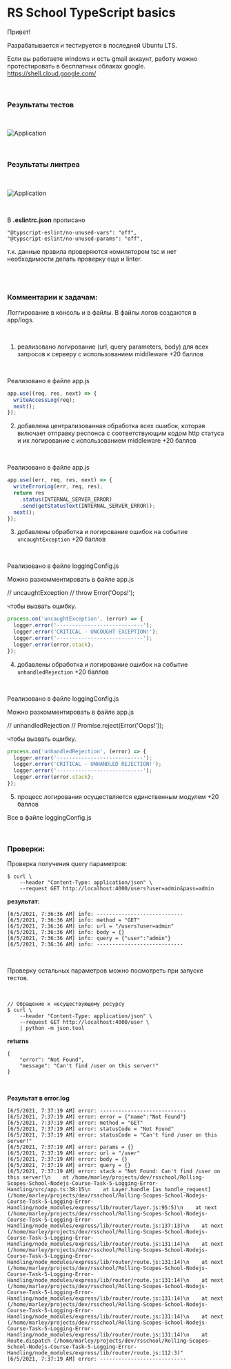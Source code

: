# RS School TypeScript basics

Привет!

Разрабатывается и тестируется в последней Ubuntu LTS.

Если вы работаете windows и есть gmail аккаунт, работу можно протестировать в бесплатных облаках google.
https://shell.cloud.google.com/

<br/>

### Результаты тестов

<br/>

![Application](/img/pic-01.png?raw=true)

<br/>

### Результаты линтреа

<br/>

![Application](/img/pic-02.png?raw=true)

<br/>

В **.eslintrc.json** прописано

```
"@typscript-eslint/no-unused-vars": "off",
"@typscript-eslint/no-unused-params": "off",
```

т.к. данные правила проверяются комилятором tsc и нет необходимости делать проверку еще и linter.

<br/>

<br/>

### Комментарии к задачам:

Логгирование в консоль и в файлы. В файлы логов создаются в app/logs.

<br/>

1. реализовано логирование (url, query parameters, body) для всех запросов к серверу с использованием middleware +20 баллов

<br/>

Реализовано в файле app.js

```js
app.use((req, res, next) => {
  writeAccessLog(req);
  next();
});
```

2. добавлена централизованная обработка всех ошибок, которая включает отправку респонса с соответствующим кодом http статуса и их логирование с использованием middleware +20 баллов

<br/>

Реализовано в файле app.js

```js
app.use((err, req, res, next) => {
  writeErrorLog(err, req, res);
  return res
    .status(INTERNAL_SERVER_ERROR)
    .send(getStatusText(INTERNAL_SERVER_ERROR));
  next();
});
```

3. добавлены обработка и логирование ошибок на событие `uncaughtException` +20 баллов

<br/>

Реализовано в файле loggingConfig.js

Можно разкомментировать в файле app.js

// uncaughtException
// throw Error('Oops!');

чтобы вызвать ошибку.

```js
process.on('uncaughtException', (error) => {
  logger.error('----------------------------');
  logger.error('CRITICAL - UNCOUGHT EXCEPTION!');
  logger.error('----------------------------');
  logger.error(error.stack);
});
```

4. добавлены обработка и логирование ошибок на событие `unhandledRejection` +20 баллов

<br/>

Реализовано в файле loggingConfig.js

Можно разкомментировать в файле app.js

// unhandledRejection
// Promise.reject(Error('Oops!'));

чтобы вызвать ошибку.

```js
process.on('unhandledRejection', (error) => {
  logger.error('----------------------------');
  logger.error('CRITICAL - UNHANDLED REJECTION!');
  logger.error('----------------------------');
  logger.error(error.stack);
});
```

5. процесс логирования осуществляется единственным модулем +20 баллов

Все в файле loggingConfig.js

<br/>

### Проверки:

Проверка получения query параметров:

```
$ curl \
    --header "Content-Type: application/json" \
    --request GET http://localhost:4000/users?user=admin&pass=admin
```

**результат:**

```
[6/5/2021, 7:36:36 AM] info: ----------------------------
[6/5/2021, 7:36:36 AM] info: method = "GET"
[6/5/2021, 7:36:36 AM] info: url = "/users?user=admin"
[6/5/2021, 7:36:36 AM] info: body = {}
[6/5/2021, 7:36:36 AM] info: query = {"user":"admin"}
[6/5/2021, 7:36:36 AM] info: ----------------------------
```

<br/>

Проверку остальных параметров можно посмотреть при запуске тестов.

<br/>

```
// Обращение к несуществующему ресурсу
$ curl \
    --header "Content-Type: application/json" \
    --request GET http://localhost:4000/user \
    | python -m json.tool
```

**returns**

```
{
    "error": "Not Found",
    "message": "Can't find /user on this server!"
}
```

<br/>

**Результат в error.log**

```
[6/5/2021, 7:37:19 AM] error: ----------------------------
[6/5/2021, 7:37:19 AM] error: error = {"name":"Not Found"}
[6/5/2021, 7:37:19 AM] error: method = "GET"
[6/5/2021, 7:37:19 AM] error: statusCode = "Not Found"
[6/5/2021, 7:37:19 AM] error: statusCode = "Can't find /user on this server!"
[6/5/2021, 7:37:19 AM] error: params = {}
[6/5/2021, 7:37:19 AM] error: url = "/user"
[6/5/2021, 7:37:19 AM] error: body = {}
[6/5/2021, 7:37:19 AM] error: query = {}
[6/5/2021, 7:37:19 AM] error: stack = "Not Found: Can't find /user on this server!\n    at /home/marley/projects/dev/rsschool/Rolling-Scopes-School-Nodejs-Course-Task-5-Logging-Error-Handling/src/app.ts:38:15\n    at Layer.handle [as handle_request] (/home/marley/projects/dev/rsschool/Rolling-Scopes-School-Nodejs-Course-Task-5-Logging-Error-Handling/node_modules/express/lib/router/layer.js:95:5)\n    at next (/home/marley/projects/dev/rsschool/Rolling-Scopes-School-Nodejs-Course-Task-5-Logging-Error-Handling/node_modules/express/lib/router/route.js:137:13)\n    at next (/home/marley/projects/dev/rsschool/Rolling-Scopes-School-Nodejs-Course-Task-5-Logging-Error-Handling/node_modules/express/lib/router/route.js:131:14)\n    at next (/home/marley/projects/dev/rsschool/Rolling-Scopes-School-Nodejs-Course-Task-5-Logging-Error-Handling/node_modules/express/lib/router/route.js:131:14)\n    at next (/home/marley/projects/dev/rsschool/Rolling-Scopes-School-Nodejs-Course-Task-5-Logging-Error-Handling/node_modules/express/lib/router/route.js:131:14)\n    at next (/home/marley/projects/dev/rsschool/Rolling-Scopes-School-Nodejs-Course-Task-5-Logging-Error-Handling/node_modules/express/lib/router/route.js:131:14)\n    at next (/home/marley/projects/dev/rsschool/Rolling-Scopes-School-Nodejs-Course-Task-5-Logging-Error-Handling/node_modules/express/lib/router/route.js:131:14)\n    at next (/home/marley/projects/dev/rsschool/Rolling-Scopes-School-Nodejs-Course-Task-5-Logging-Error-Handling/node_modules/express/lib/router/route.js:131:14)\n    at Route.dispatch (/home/marley/projects/dev/rsschool/Rolling-Scopes-School-Nodejs-Course-Task-5-Logging-Error-Handling/node_modules/express/lib/router/route.js:112:3)"
[6/5/2021, 7:37:19 AM] error: ----------------------------

```
